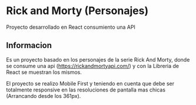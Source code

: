 # Rick and Morty (Personajes)

Proyecto desarrollado en React consumiento una API

## Informacion

Es un proyecto basado en los personajes de la serie Rick And Morty, donde se consume una api (https://rickandmortyapi.com/) y con la Libreria de React se muestran los mismos. 

El proyecto se realizo Mobile First y teniendo en cuenta que debe ser totalmente responsive en las resoluciones de pantalla mas chicas (Arrancando desde los 361px).

